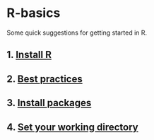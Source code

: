 # R-basics

Some quick suggestions for getting started in R.


## 1. [Install R](Installation.md)
## 2. [Best practices](Best-practices.md)
## 3. [Install packages](Packages.md)
## 4. [Set your working directory](Working-directory.md)
